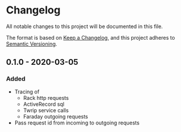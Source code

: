 # Changelog
All notable changes to this project will be documented in this file.

The format is based on [Keep a Changelog](https://keepachangelog.com/en/1.0.0/),
and this project adheres to [Semantic Versioning](https://semver.org/spec/v2.0.0.html).

## 0.1.0 - 2020-03-05

### Added
 * Tracing of
     - Rack http requests
     - ActiveRecord sql
     - Twrip service calls
     - Faraday outgoing requests 
 * Pass request id from incoming to outgoing requests

